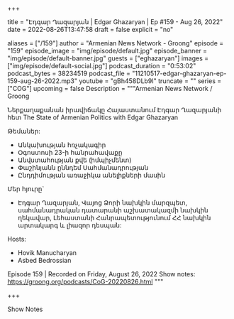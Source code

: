 
+++

title = "Էդգար Ղազարյան | Edgar Ghazaryan | Ep #159 - Aug 26, 2022"
date = 2022-08-26T13:47:58
draft = false
explicit = "no"

aliases = ["/159"]
author = "Armenian News Network - Groong"
episode = "159"
episode_image = "img/episode/default.jpg"
episode_banner = "img/episode/default-banner.jpg"
guests = ["eghazaryan"]
images = ["img/episode/default-social.jpg"]
podcast_duration = "0:53:02"
podcast_bytes = 38234519
podcast_file = "11210517-edgar-ghazaryan-ep-159-aug-26-2022.mp3"
youtube = "gBh458DLb9I"
truncate = ""
series = ["COG"]
upcoming = false
Description = """Armenian News Network / Groong

Ներքաղաքանան իրավիճակը Հայաստանում Էդգար Ղազարյանի հետ
The State of Armenian Politics with Edgar Ghazaryan

Թեմաներ:
- Անկախության հռչակագիր
- Օգոստոսի 23-ի հանրահավաքը
- Անվստահության քվե (իմպիչմենտ)
- Փաշինյանն ըննդեմ Սահմանադրության
- Ընդդիմության առաջիկա անելիքների մասին

Մեր հյուրը`
* Էդգար Ղազարյան, Վայոց Ձորի նախկին մարզպետ, սահմանադրական դատարանի աշխատակազմի նախկին ղեկավար, Լեհաստանի Հանրապետությունում ՀՀ նախկին արտակարգ և լիազոր դեսպան:

Hosts:
* Hovik Manucharyan
* Asbed Bedrossian

Episode 159 | Recorded on Friday, August 26, 2022
Show notes: https://groong.org/podcasts/CoG-20220826.html
"""

+++

Show Notes

